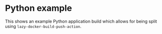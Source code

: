 # Python example

This shows an example Python application build which allows for being split
using `lazy-docker-build-push-action`.
